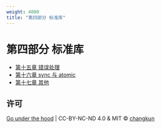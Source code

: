 ```yaml
---
weight: 4000
title: "第四部分 标准库"
---
```


# 第四部分 标准库

- [第十五章 错误处理](ch15errors/readme.md)
- [第十六章 sync 与 atomic](ch16sync/readme.md)
- [第十七章 其他](ch17other/readme.md)

## 许可

[Go under the hood](https://github.com/changkun/go-under-the-hood) | CC-BY-NC-ND 4.0 & MIT &copy; [changkun](https://changkun.de)
